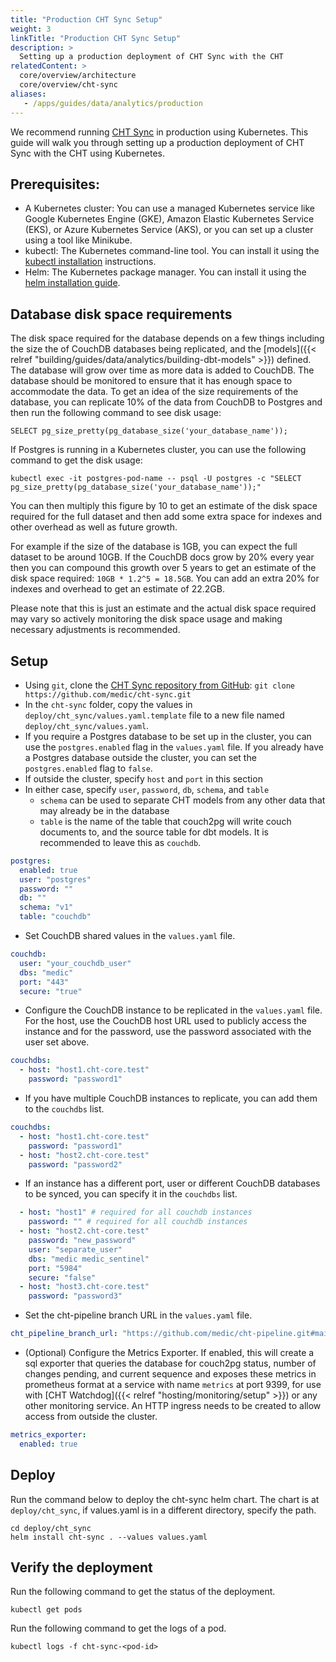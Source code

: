 ```yaml
---
title: "Production CHT Sync Setup"
weight: 3
linkTitle: "Production CHT Sync Setup"
description: >
  Setting up a production deployment of CHT Sync with the CHT
relatedContent: >
  core/overview/architecture
  core/overview/cht-sync
aliases:
   - /apps/guides/data/analytics/production
---
```


We recommend running [CHT Sync](https://github.com/medic/cht-sync) in production using Kubernetes. This guide will walk you through setting up a production deployment of CHT Sync with the CHT using Kubernetes.

## Prerequisites:
- A Kubernetes cluster: You can use a managed Kubernetes service like Google Kubernetes Engine (GKE), Amazon Elastic Kubernetes Service (EKS), or Azure Kubernetes Service (AKS), or you can set up a cluster using a tool like Minikube.
- kubectl: The Kubernetes command-line tool. You can install it using the [kubectl installation](https://kubernetes.io/docs/tasks/tools/install-kubectl/) instructions.
- Helm: The Kubernetes package manager. You can install it using the [helm installation guide](https://helm.sh/docs/intro/install/).

## Database disk space requirements
The disk space required for the database depends on a few things including the size the of CouchDB databases being replicated, and the [models]({{< relref "building/guides/data/analytics/building-dbt-models" >}}) defined. The database will grow over time as more data is added to CouchDB. The database should be monitored to ensure that it has enough space to accommodate the data. To get an idea of the size requirements of the database, you can replicate 10% of the data from CouchDB to Postgres and then run the following command to see disk usage:

```shell
SELECT pg_size_pretty(pg_database_size('your_database_name'));
```

If Postgres is running in a Kubernetes cluster, you can use the following command to get the disk usage:

```shell
kubectl exec -it postgres-pod-name -- psql -U postgres -c "SELECT pg_size_pretty(pg_database_size('your_database_name'));"
```

You can then multiply this figure by 10 to get an estimate of the disk space required for the full dataset and then add some extra space for indexes and other overhead as well as future growth.

For example if the size of the database is 1GB, you can expect the full dataset to be around 10GB. If the CouchDB docs grow by 20% every year then you can compound this growth over 5 years to get an estimate of the disk space required: `10GB * 1.2^5 = 18.5GB`. You can add an extra 20% for indexes and overhead to get an estimate of 22.2GB.

Please note that this is just an estimate and the actual disk space required may vary so actively monitoring the disk space usage and making necessary adjustments is recommended.

## Setup
- Using `git`, clone the  [CHT Sync repository from GitHub](https://github.com/medic/cht-sync): `git clone https://github.com/medic/cht-sync.git`
- In the `cht-sync` folder, copy the values in `deploy/cht_sync/values.yaml.template` file to a new file named `deploy/cht_sync/values.yaml`.
- If you require a Postgres database to be set up in the cluster, you can use the `postgres.enabled` flag in the `values.yaml` file. If you already have a Postgres database outside the cluster, you can set the `postgres.enabled` flag to `false`.
- If outside the cluster, specify `host` and `port` in this section
- In either case, specify `user`, `password`, `db`, `schema`, and `table`
  - `schema` can be used to separate CHT models from any other data that may already be in the database
  - `table` is the name of the table that couch2pg will write couch documents to, and the source table for dbt models. It is recommended to leave this as `couchdb`.
```yaml
postgres:
  enabled: true
  user: "postgres"
  password: ""
  db: ""
  schema: "v1"
  table: "couchdb"
```
- Set CouchDB shared values in the `values.yaml` file.
```yaml
couchdb:
  user: "your_couchdb_user"
  dbs: "medic"
  port: "443"
  secure: "true"
```
- Configure the CouchDB instance to be replicated in the `values.yaml` file. For the host, use the CouchDB host URL used to publicly access the instance and for the password, use the password associated with the user set above.
```yaml
couchdbs:
  - host: "host1.cht-core.test"
    password: "password1"
```
- If you have multiple CouchDB instances to replicate, you can add them to the `couchdbs` list.
```yaml
couchdbs:
  - host: "host1.cht-core.test"
    password: "password1"
  - host: "host2.cht-core.test"
    password: "password2"
```
- If an instance has a different port, user or different CouchDB databases to be synced, you can specify it in the `couchdbs` list.
```yaml
  - host: "host1" # required for all couchdb instances
    password: "" # required for all couchdb instances
  - host: "host2.cht-core.test"
    password: "new_password"
    user: "separate_user"
    dbs: "medic medic_sentinel"
    port: "5984"
    secure: "false"
  - host: "host3.cht-core.test"
    password: "password3"
  ```

- Set the cht-pipeline branch URL in the `values.yaml` file.
```yaml
cht_pipeline_branch_url: "https://github.com/medic/cht-pipeline.git#main"
```
- (Optional) Configure the Metrics Exporter. If enabled, this will create a sql exporter that queries the database for couch2pg status, number of changes pending, and current sequence and exposes these metrics in prometheus format at a service with name `metrics` at port 9399, for use with [CHT Watchdog]({{< relref "hosting/monitoring/setup" >}}) or any other monitoring service.
An HTTP ingress needs to be created to allow access from outside the cluster.
```yaml
metrics_exporter:
  enabled: true
```
## Deploy
Run the command below to deploy the cht-sync helm chart. The chart is at `deploy/cht_sync`, if values.yaml is in a different directory, specify the path.
```shell
cd deploy/cht_sync
helm install cht-sync . --values values.yaml
```
## Verify the deployment
Run the following command to get the status of the deployment.
```shell
kubectl get pods
```
Run the following command to get the logs of a pod.
```shell
kubectl logs -f cht-sync-<pod-id>
```
